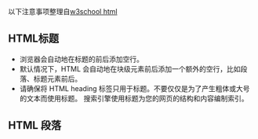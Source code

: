 以下注意事项整理自[w3school html](http://www.w3school.com.cn/html/)
## HTML标题
- 浏览器会自动地在标题的前后添加空行。
- 默认情况下，HTML 会自动地在块级元素前后添加一个额外的空行，比如段落、标题元素前后。
- 请确保将 HTML heading 标签只用于标题。不要仅仅是为了产生粗体或大号的文本而使用标题。
搜索引擎使用标题为您的网页的结构和内容编制索引。

## HTML 段落
